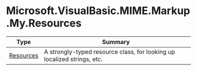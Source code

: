﻿
# Microsoft.VisualBasic.MIME.Markup.My.Resources

|Type|Summary|
|----|-------|
|<a href="#" onClick="load('/docs/Microsoft.VisualBasic.MIME.Markup.My.Resources/Resources.md')">Resources</a>|A strongly-typed resource class, for looking up localized strings, etc.|

